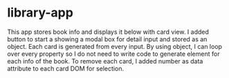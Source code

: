 # library-app
This app stores book info and displays it below with card view. I added button to start a showing a modal box for detail input and stored as an object.
Each card is generated from every input. By using object, I can loop over every property so I do not need to write code to generate element for each info of the book. To remove each card, I added number as data attribute to each card DOM for selection. 




